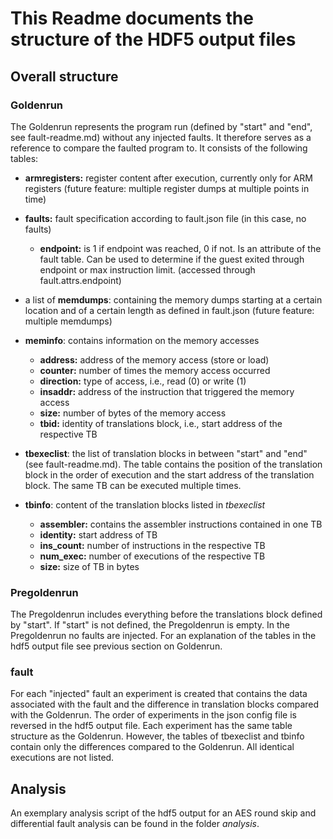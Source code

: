# This Readme documents the structure of the HDF5 output files

## Overall structure

### Goldenrun

The Goldenrun represents the program run (defined by "start" and "end", see fault-readme.md) without any injected faults. It therefore serves as a reference to compare the faulted program to. It consists of the  following tables:

* **armregisters:** register content after execution, currently only for ARM registers (future feature: multiple register dumps at multiple points in time)
* **faults:** fault specification according to fault.json file (in this case, no faults)

	* **endpoint:** is 1 if endpoint was reached, 0 if not. Is an attribute of the fault table. Can be used to determine if the guest exited through endpoint or max instruction limit. (accessed through fault.attrs.endpoint)

* a list of **memdumps**: containing the memory dumps starting at a certain location and of a certain length as defined in fault.json (future feature: multiple memdumps)
* **meminfo**: contains information on the memory accesses  

	* **address:** address of the memory access (store or load)
	* **counter:** number of times the memory access occurred 
	* **direction:** type of access, i.e., read (0) or write (1) 
	* **insaddr:** address of the instruction that triggered the memory access
	* **size:** number of bytes of the memory access
	* **tbid:** identity of translations block, i.e., start address of the respective TB

* **tbexeclist**: the list of translation blocks in between "start" and "end" (see fault-readme.md). The table contains the position of the translation block in the order of execution and the start address of the translation block. The same TB can be executed multiple times.
* **tbinfo**: content of the translation blocks listed in *tbexeclist*

	* **assembler:** contains the assembler instructions contained in one TB
	* **identity:** start address of TB
	* **ins_count:** number of instructions in the respective TB
	* **num_exec:** number of executions of the respective TB
	* **size:** size of TB in bytes

### Pregoldenrun

The Pregoldenrun includes everything before the translations block defined by "start". If "start" is not defined, the Pregoldenrun is empty.
In the Pregoldenrun no faults are injected. For an explanation of the tables in the hdf5 output file see previous section on Goldenrun.

### fault

For each "injected" fault an experiment is created that contains the data associated with the fault and the difference in translation blocks compared with the Goldenrun.
The order of experiments in the json config file is reversed in the hdf5 output file.
Each experiment has the same table structure as the Goldenrun. However, the tables of tbexeclist and tbinfo contain only the differences compared to the Goldenrun. All identical executions are not listed.

## Analysis

An exemplary analysis script of the hdf5 output for an AES round skip and differential fault analysis can be found in the folder *analysis*. 


